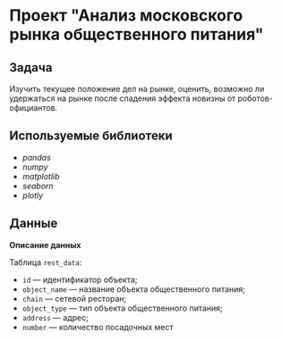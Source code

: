 # Проект "Анализ московского рынка общественного питания"

## Задача

Изучить текущее положение дел на рынке, оценить, возможно ли удержаться на рынке после спадения эффекта новизны от роботов-официантов.  

## Используемые библиотеки
- *pandas*
- *numpy*
- *matplotlib*
- *seaborn*
- *plotly*

## Данные

**Описание данных**

Таблица `rest_data`:
- `id` — идентификатор объекта;
- `object_name` — название объекта общественного питания;
- `chain` — сетевой ресторан;
- `object_type` — тип объекта общественного питания;
- `address` — адрес;
- `number` — количество посадочных мест